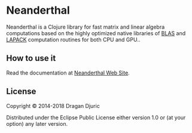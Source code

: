 # Neanderthal

Neanderthal is a Clojure library for fast matrix and linear algebra computations based on the highly optimized native libraries of [BLAS](http://netlib.org/blas/) and [LAPACK](http://www.netlib.org/lapack/) computation routines for both CPU and GPU..

## How to use it

Read the documentation at [Neanderthal Web Site](http://neanderthal.uncomplicate.org).

## License

Copyright © 2014-2018 Dragan Djuric

Distributed under the Eclipse Public License either version 1.0 or (at your option) any later version.
